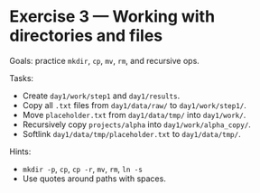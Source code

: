 # Exercise 3 — Working with directories and files

Goals: practice `mkdir`, `cp`, `mv`, `rm`, and recursive ops.

Tasks:
- Create `day1/work/step1` and `day1/results`.
- Copy all `.txt` files from `day1/data/raw/` to `day1/work/step1/`.
- Move `placeholder.txt` from `day1/data/tmp/` into `day1/work/`.
- Recursively copy `projects/alpha` into `day1/work/alpha_copy/`.
- Softlink `day1/data/tmp/placeholder.txt` to `day1/data/tmp/`.
  
Hints:
- `mkdir -p`, `cp`, `cp -r`, `mv`, `rm`, `ln -s`
- Use quotes around paths with spaces.
